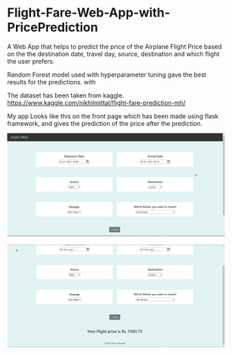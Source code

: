 # Flight-Fare-Web-App-with-PricePrediction


A Web App that helps to predict the price of the Airplane Flight Price based on the the destination date, travel day, source, destination and which flight the user prefers.

Random Forest model used with hyperparameter tuning gave the best results for the predictions.
with 

The dataset has been taken from kaggle.
https://www.kaggle.com/nikhilmittal/flight-fare-prediction-mh/

My app Looks like this on the front page which has been made using flask framework, and gives the prediction of the price after the prediction.

<p align="center">
  <img src="https://github.com/anshulsingh8101/Flight-Fare-Web-App-with-PricePrediction/blob/main/GU6O9huC8a.png" width="800" title="hover text">
  <br></br>
  <img src="https://github.com/anshulsingh8101/Flight-Fare-Web-App-with-PricePrediction/blob/main/QVI6Ey6QYw.png" width="800" alt="accessibility text">
</p>


